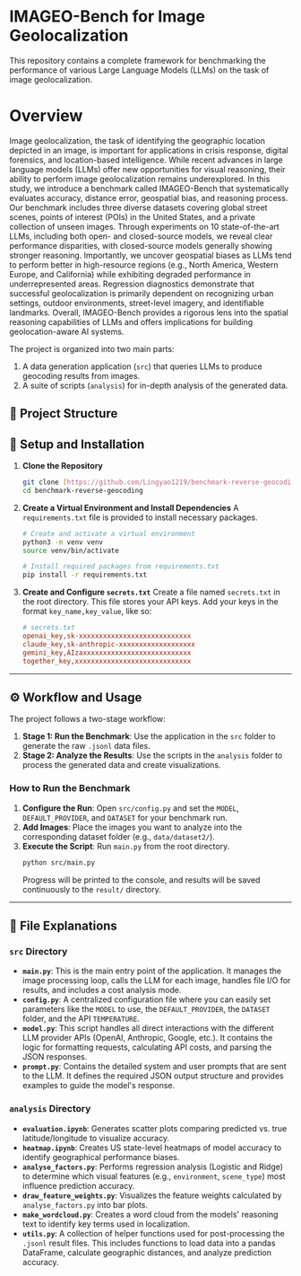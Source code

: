 # IMAGEO-Bench for Image Geolocalization

This repository contains a complete framework for benchmarking the performance of various Large Language Models (LLMs) on the task of image geolocalization.

# Overview
Image geolocalization, the task of identifying the geographic location depicted in an image, is important for applications in crisis response, digital forensics, and location-based intelligence. While recent advances in large language models (LLMs) offer new opportunities for visual reasoning, their ability to perform image geolocalization remains underexplored. In this study, we introduce a benchmark called IMAGEO-Bench that systematically evaluates accuracy, distance error, geospatial bias, and reasoning process. Our benchmark includes three diverse datasets covering global street scenes, points of interest (POIs) in the United States, and a private collection of unseen images. Through experiments on 10 state-of-the-art LLMs, including both open- and closed-source models, we reveal clear performance disparities, with closed-source models generally showing stronger reasoning. Importantly, we uncover geospatial biases as LLMs tend to perform better in high-resource regions (e.g., North America, Western Europe, and California) while exhibiting degraded performance in underrepresented areas. Regression diagnostics demonstrate that successful geolocalization is primarily dependent on recognizing urban settings, outdoor environments, street-level imagery, and identifiable landmarks. Overall, IMAGEO-Bench provides a rigorous lens into the spatial reasoning capabilities of LLMs and offers implications for building geolocation-aware AI systems.

The project is organized into two main parts:
1.  A data generation application (`src`) that queries LLMs to produce geocoding results from images.
2.  A suite of scripts (`analysis`) for in-depth analysis of the generated data.

## 📁 Project Structure



## 🚀 Setup and Installation

1.  **Clone the Repository**
    ```bash
    git clone [https://github.com/Lingyao1219/benchmark-reverse-geocoding.git](https://github.com/Lingyao1219/benchmark-reverse-geocoding.git)
    cd benchmark-reverse-geocoding
    ```

2.  **Create a Virtual Environment and Install Dependencies**
    A `requirements.txt` file is provided to install necessary packages.
    ```bash
    # Create and activate a virtual environment
    python3 -m venv venv
    source venv/bin/activate

    # Install required packages from requirements.txt
    pip install -r requirements.txt
    ```

3.  **Create and Configure `secrets.txt`**
    Create a file named `secrets.txt` in the root directory. This file stores your API keys. Add your keys in the format `key_name,key_value`, like so:
    ```ini
    # secrets.txt
    openai_key,sk-xxxxxxxxxxxxxxxxxxxxxxxxxxxx
    claude_key,sk-anthropic-xxxxxxxxxxxxxxxxxxx
    gemini_key,AIzaxxxxxxxxxxxxxxxxxxxxxxxxxxx
    together_key,xxxxxxxxxxxxxxxxxxxxxxxxxxxxx
    ```

***

## ⚙️ Workflow and Usage

The project follows a two-stage workflow:

1.  **Stage 1: Run the Benchmark**: Use the application in the `src` folder to generate the raw `.jsonl` data files.
2.  **Stage 2: Analyze the Results**: Use the scripts in the `analysis` folder to process the generated data and create visualizations.

### How to Run the Benchmark

1.  **Configure the Run**: Open `src/config.py` and set the `MODEL`, `DEFAULT_PROVIDER`, and `DATASET` for your benchmark run.
2.  **Add Images**: Place the images you want to analyze into the corresponding dataset folder (e.g., `data/dataset2/`).
3.  **Execute the Script**: Run `main.py` from the root directory.
    ```bash
    python src/main.py
    ```
    Progress will be printed to the console, and results will be saved continuously to the `result/` directory.

***

## 📁 File Explanations

### `src` Directory

* **`main.py`**: This is the main entry point of the application. It manages the image processing loop, calls the LLM for each image, handles file I/O for results, and includes a cost analysis mode.
* **`config.py`**: A centralized configuration file where you can easily set parameters like the `MODEL` to use, the `DEFAULT_PROVIDER`, the `DATASET` folder, and the API `TEMPERATURE`.
* **`model.py`**: This script handles all direct interactions with the different LLM provider APIs (OpenAI, Anthropic, Google, etc.). It contains the logic for formatting requests, calculating API costs, and parsing the JSON responses.
* **`prompt.py`**: Contains the detailed system and user prompts that are sent to the LLM. It defines the required JSON output structure and provides examples to guide the model's response.

### `analysis` Directory

* **`evaluation.ipynb`**: Generates scatter plots comparing predicted vs. true latitude/longitude to visualize accuracy.
* **`heatmap.ipynb`**: Creates US state-level heatmaps of model accuracy to identify geographical performance biases.
* **`analyse_factors.py`**: Performs regression analysis (Logistic and Ridge) to determine which visual features (e.g., `environment`, `scene_type`) most influence prediction accuracy.
* **`draw_feature_weights.py`**: Visualizes the feature weights calculated by `analyse_factors.py` into bar plots.
* **`make_wordcloud.py`**: Creates a word cloud from the models' reasoning text to identify key terms used in localization.
* **`utils.py`**: A collection of helper functions used for post-processing the `.jsonl` result files. This includes functions to load data into a pandas DataFrame, calculate geographic distances, and analyze prediction accuracy.
